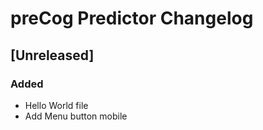 # preCog Predictor Changelog

<!-- All notable changes to this project will be documented in this file.

The format is based on [Keep a Changelog](https://keepachangelog.com/en/1.0.0/),
and this project adheres to [Semantic Versioning](https://semver.org/spec/v2.0.0.html). -->

<!-- [Unreleased]
### Added
### Changed
### Deprecated
### Removed
### Fixed
### Security
-->

## [Unreleased]

### Added

- Hello World file
- Add Menu button mobile

